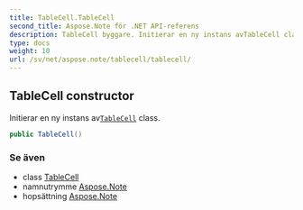 ```yaml
---
title: TableCell.TableCell
second_title: Aspose.Note för .NET API-referens
description: TableCell byggare. Initierar en ny instans avTableCell class.
type: docs
weight: 10
url: /sv/net/aspose.note/tablecell/tablecell/
---
```

## TableCell constructor

Initierar en ny instans av[`TableCell`](../) class.

```csharp
public TableCell()
```

### Se även

* class [TableCell](../)
* namnutrymme [Aspose.Note](../../tablecell/)
* hopsättning [Aspose.Note](../../../)


